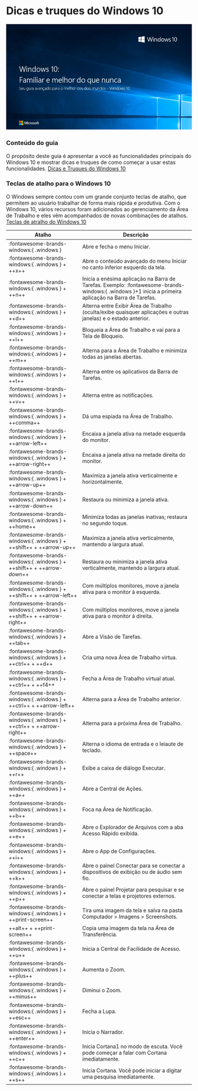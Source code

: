 # Dicas e truques do Windows 10

![Windows 10](/assets/images/windows-1teste.jpg#center)

### Conteúdo do guia

O propósito deste guia é apresentar a você as funcionalidades principais do Windows 10 e mostrar dicas e truques de como começar a usar estas funcionalidades.
[Dicas e Truques do Windows 10](pdf/Windows-10-Dicas-e-Truques.pdf)

### Teclas de atalho para o Windows 10

O Windows sempre contou com um grande conjunto teclas de atalho, que permitem ao usuário trabalhar de forma mais rápida e produtiva. Com o Windows 10, vários recursos foram adicionados ao gerenciamento da Área de Trabalho e eles vêm acompanhados de novas combinações de atalhos.
[Teclas de atralho do Windows 10](pdf/Windows-10-Teclas-de-atalho.pdf)


|Atalho|Descrição|
|------|---------|
|:fontawesome-brands-windows:{ .windows }|Abre e fecha o menu Iniciar.|
|:fontawesome-brands-windows:{ .windows } + ++x++|Abre o conteúdo avançado do menu Iniciar no canto inferior esquerdo da tela.|
|:fontawesome-brands-windows:{ .windows } + ++n++|Inicia a enésima aplicação na Barra de Tarefas. Exemplo: :fontawesome-brands-windows:{ .windows }+1 inicia a primeira aplicação na Barra de Tarefas.|
|:fontawesome-brands-windows:{ .windows } + ++d++|Alterna entre Exibir Área de Trabalho (oculta/exibe quaisquer aplicações e outras janelas) e o estado anterior.|
|:fontawesome-brands-windows:{ .windows } + ++l++|Bloqueia a Área de Trabalho e vai para a Tela de Bloqueio.|
|:fontawesome-brands-windows:{ .windows } + ++m++|Alterna para a Área de Trabalho e minimiza todas as janelas abertas.|
|:fontawesome-brands-windows:{ .windows } + ++t++|Alterna entre os aplicativos da Barra de Tarefas.|
|:fontawesome-brands-windows:{ .windows } + ++v++|Alterna entre as notificações.|
|:fontawesome-brands-windows:{ .windows } + ++comma++|Dá uma espiada na Área de Trabalho.|
|:fontawesome-brands-windows:{ .windows } + ++arrow-left++|Encaixa a janela ativa na metade esquerda do monitor.|
|:fontawesome-brands-windows:{ .windows } + ++arrow-right++|Encaixa a janela ativa na metade direita do monitor.|
|:fontawesome-brands-windows:{ .windows } + ++arrow-up++|Maximiza a janela ativa verticalmente e horizontalmente.|
|:fontawesome-brands-windows:{ .windows } + ++arrow-down++|Restaura ou minimiza a janela ativa.|
|:fontawesome-brands-windows:{ .windows } + ++home++|Minimiza todas as janelas inativas; restaura no segundo toque.|
|:fontawesome-brands-windows:{ .windows } + ++shift++ + ++arrow-up++|Maximiza a janela ativa verticalmente, mantendo a largura atual.|
|:fontawesome-brands-windows:{ .windows } + ++shift++ + ++arrow-down++|Restaura ou minimiza a janela ativa verticalmente, mantendo a largura atual.|
|:fontawesome-brands-windows:{ .windows } + ++shift++ + ++arrow-left++|Com múltiplos monitores, move a janela ativa para o monitor à esquerda.|
|:fontawesome-brands-windows:{ .windows } + ++shift++ + ++arrow-right++|Com múltiplos monitores, move a janela ativa para o monitor à direita.|
|:fontawesome-brands-windows:{ .windows } + ++tab++|Abre a Visão de Tarefas.|
|:fontawesome-brands-windows:{ .windows } + ++ctrl++ + ++d++|Cria uma nova Área de Trabalho virtua.|
|:fontawesome-brands-windows:{ .windows } + ++ctrl++ + ++f4++|Fecha a Área de Trabalho virtual atual.|
|:fontawesome-brands-windows:{ .windows } + ++ctrl++ + ++arrow-left++|Alterna para a Área de Trabalho anterior.|
|:fontawesome-brands-windows:{ .windows } + ++ctrl++ + ++arrow-right++|Alterna para a próxima Área de Trabalho.|
|:fontawesome-brands-windows:{ .windows } + ++space++|Alterna o idioma de entrada e o leiaute de teclado.|
|:fontawesome-brands-windows:{ .windows } + ++r++|Exibe a caixa de diálogo Executar.|
|:fontawesome-brands-windows:{ .windows } + ++a++|Abre a Central de Ações.|
|:fontawesome-brands-windows:{ .windows } + ++b++|Foca na Área de Notificação.|
|:fontawesome-brands-windows:{ .windows } + ++e++|Abre o Explorador de Arquivos com a aba Acesso Rápido exibida.|
|:fontawesome-brands-windows:{ .windows } + ++i++|Abre o App de Configurações.|
|:fontawesome-brands-windows:{ .windows } + ++k++|Abre o painel Conectar para se conectar a dispositivos de exibição ou de áudio sem fio.|
|:fontawesome-brands-windows:{ .windows } + ++p++|Abre o painel Projetar para pesquisar e se conectar a telas e projetores externos.|
|:fontawesome-brands-windows:{ .windows } + ++print-screen++|Tira uma imagem da tela e salva na pasta Computador > Imagens > Screenshots.|
|++alt++ + ++print-screen++|Copia uma imagem da tela na Área de Transferência.|
|:fontawesome-brands-windows:{ .windows } + ++u++|Inicia a Central de Facilidade de Acesso.|
|:fontawesome-brands-windows:{ .windows } + ++plus++|Aumenta o Zoom.|
|:fontawesome-brands-windows:{ .windows } + ++minus++|Diminui o Zoom.|
|:fontawesome-brands-windows:{ .windows } + ++esc++|Fecha a Lupa.|
|:fontawesome-brands-windows:{ .windows } + ++enter++|Inicia o Narrador.|
|:fontawesome-brands-windows:{ .windows } + ++c++|Inicia Cortana1 no modo de escuta. Você pode começar a falar com Cortana imediatamente.|
|:fontawesome-brands-windows:{ .windows } + ++s++|Inicia Cortana. Você pode iniciar a digitar uma pesquisa imediatamente.|
